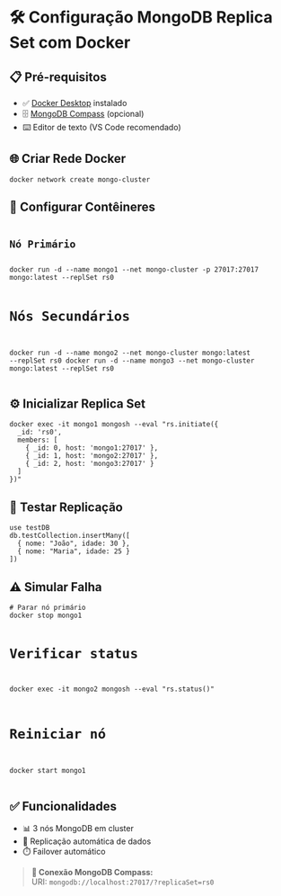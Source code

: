 <h1>🛠 Configuração MongoDB Replica Set com Docker</h1>

<h2>📋 Pré-requisitos</h2>
<ul>
    <li>✅ <a href="https://www.docker.com/products/docker-desktop/" target="_blank" rel="noopener noreferrer">Docker Desktop</a> instalado</li>
    <li>🗄️ <a href="https://www.mongodb.com/try/download/compass" target="_blank" rel="noopener noreferrer">MongoDB Compass</a> (opcional)</li>
    <li>⌨️ Editor de texto (VS Code recomendado)</li>
</ul>

<h2>🌐 Criar Rede Docker</h2>
<pre><code>docker network create mongo-cluster</code></pre>

<h2>🐳 Configurar Contêineres</h2>
<pre><code><h2>Nó Primário</h2>
docker run -d --name mongo1 --net mongo-cluster -p 27017:27017 mongo:latest --replSet rs0

# Nós Secundários
docker run -d --name mongo2 --net mongo-cluster mongo:latest --replSet rs0
docker run -d --name mongo3 --net mongo-cluster mongo:latest --replSet rs0</code></pre>

<h2>⚙️ Inicializar Replica Set</h2>
<pre><code>docker exec -it mongo1 mongosh --eval "rs.initiate({
  _id: 'rs0',
  members: [
    { _id: 0, host: 'mongo1:27017' },
    { _id: 1, host: 'mongo2:27017' },
    { _id: 2, host: 'mongo3:27017' }
  ]
})"</code></pre>

<h2>🧪 Testar Replicação</h2>
<pre><code>use testDB
db.testCollection.insertMany([
  { nome: "João", idade: 30 },
  { nome: "Maria", idade: 25 }
])</code></pre>

<h2>⚠️ Simular Falha</h2>
<pre><code># Parar nó primário
docker stop mongo1

# Verificar status
docker exec -it mongo2 mongosh --eval "rs.status()"

# Reiniciar nó
docker start mongo1</code></pre>

<h2>✅ Funcionalidades</h2>
<ul>
    <li>📊 3 nós MongoDB em cluster</li>
    <li>🔄 Replicação automática de dados</li>
    <li>⏱️ Failover automático</li>
</ul>

<blockquote>
    <strong>🔌 Conexão MongoDB Compass:</strong><br>
    URI: <code>mongodb://localhost:27017/?replicaSet=rs0</code>
</blockquote>
